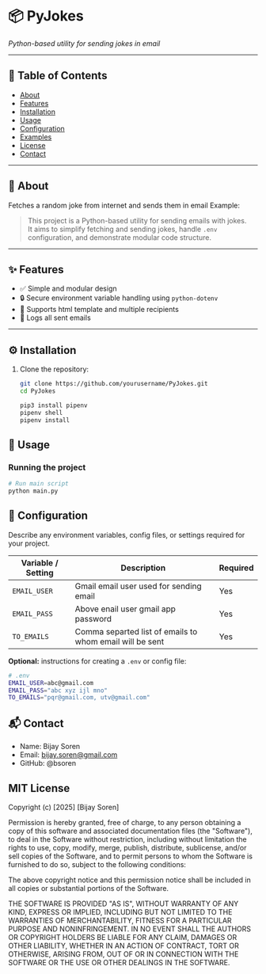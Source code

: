 # 📦 PyJokes
*Python-based utility for sending jokes in email*

---

## 📖 Table of Contents
- [About](#about)
- [Features](#features)
- [Installation](#installation)
- [Usage](#usage)
- [Configuration](#configuration)
- [Examples](#examples)
- [License](#license)
- [Contact](#contact)

---

## 🧐 About
Fetches a random joke from internet and sends them in email 
Example:  
> This project is a Python-based utility for sending emails with jokes.  
> It aims to simplify fetching and sending jokes, handle `.env` configuration, and demonstrate modular code structure.

---

## ✨ Features
- ✅ Simple and modular design  
- 🔒 Secure environment variable handling using `python-dotenv`  
- 📨 Supports html template and multiple recipients  
- 📜 Logs all sent emails  

---

## ⚙️ Installation
1. Clone the repository:
   ```bash
   git clone https://github.com/yourusername/PyJokes.git
   cd PyJokes
   
   pip3 install pipenv
   pipenv shell
   pipenv install

## 🚀 Usage
### Running the project
```bash
# Run main script
python main.py
```

## 🔧 Configuration
Describe any environment variables, config files, or settings required for your project.

| Variable / Setting | Description                                              | Required |
|--------------------|----------------------------------------------------------|----------|
| `EMAIL_USER`       | Gmail email user used for sending email                  | Yes
| `EMAIL_PASS`       | Above enail user gmail app password                      | Yes
| `TO_EMAILS`        | Comma separted list of emails to whom email will be sent | Yes

**Optional:** instructions for creating a `.env` or config file:
```bash
# .env
EMAIL_USER=abc@gmail.com
EMAIL_PASS="abc xyz ijl mno"
TO_EMAILS="pqr@gmail.com, utv@gmail.com"
```

## 📬 Contact
- Name: Bijay Soren
- Email: bijay.soren@gmail.com
- GitHub: @bsoren

## MIT License

Copyright (c) [2025] [Bijay Soren]

Permission is hereby granted, free of charge, to any person obtaining a copy
of this software and associated documentation files (the "Software"), to deal
in the Software without restriction, including without limitation the rights
to use, copy, modify, merge, publish, distribute, sublicense, and/or sell
copies of the Software, and to permit persons to whom the Software is
furnished to do so, subject to the following conditions:

The above copyright notice and this permission notice shall be included in all
copies or substantial portions of the Software.

THE SOFTWARE IS PROVIDED "AS IS", WITHOUT WARRANTY OF ANY KIND, EXPRESS OR
IMPLIED, INCLUDING BUT NOT LIMITED TO THE WARRANTIES OF MERCHANTABILITY,
FITNESS FOR A PARTICULAR PURPOSE AND NONINFRINGEMENT. IN NO EVENT SHALL THE
AUTHORS OR COPYRIGHT HOLDERS BE LIABLE FOR ANY CLAIM, DAMAGES OR OTHER
LIABILITY, WHETHER IN AN ACTION OF CONTRACT, TORT OR OTHERWISE, ARISING FROM,
OUT OF OR IN CONNECTION WITH THE SOFTWARE OR THE USE OR OTHER DEALINGS IN THE
SOFTWARE.



   
